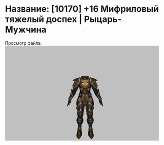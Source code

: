 # Название: [10170] +16 Мифриловый тяжелый доспех | Рыцарь-Мужчина

Просмотр файла:
![p000021.png](p000021.png)